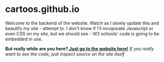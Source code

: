 # cartoos.github.io
Welcome to the backend of the website.
Watch as I slowly update this and beautify my site - attempt to. 
I don't know if I'll incoporate Javascript or even CSS on my site, but we should see - W3 schools' code is going to be embedded in use. 

<strong> But really while are you here?<a href="https://cartoos.github.io/"> Just go to the website here!</a></strong> 
  <i> If you really want to see the code, just inspect source on the site itself</i>
